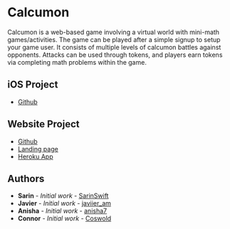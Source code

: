 # Calcumon

Calcumon is a web-based game involving a virtual world with mini-math games/activities. The game can be played after a 
simple signup to setup your game user. It consists of multiple levels of calcumon battles against opponents. Attacks can be used through tokens, and players earn tokens via completing math problems within the game. 

## iOS Project
* [Github](https://github.com/SarinSwift/Calcumon) 

## Website Project
* [Github](https://github.com/Coswold/Calcumon) 
* [Landing page](https://anisha7.github.io/Calcumon-website/?) 
* [Heroku App](https://calcumon.herokuapp.com/)


## Authors

* **Sarin** - *Initial work* - [SarinSwift](https://github.com/SarinSwift)
* **Javier** - *Initial work* - [javiier_am](https://github.com/javiermms)
* **Anisha** - *Initial work* - [anisha7](https://github.com/Anisha7)
* **Connor** - *Initial work* - [Coswold](https://github.com/Coswold)
